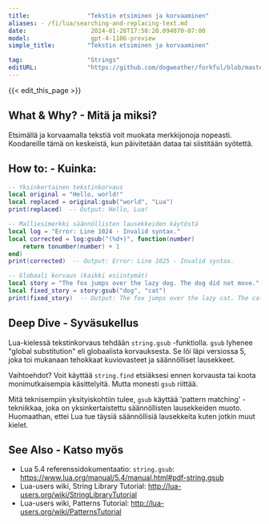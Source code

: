 ```yaml
---
title:                "Tekstin etsiminen ja korvaaminen"
aliases: - /fi/lua/searching-and-replacing-text.md
date:                  2024-01-20T17:58:20.094070-07:00
model:                 gpt-4-1106-preview
simple_title:         "Tekstin etsiminen ja korvaaminen"

tag:                  "Strings"
editURL:              "https://github.com/dogweather/forkful/blob/master/content/fi/lua/searching-and-replacing-text.md"
---
```


{{< edit_this_page >}}

## What & Why? - Mitä ja miksi?

Etsimällä ja korvaamalla tekstiä voit muokata merkkijonoja nopeasti. Koodareille tämä on keskeistä, kun päivitetään dataa tai siistitään syötettä.

## How to: - Kuinka:

```Lua
-- Yksinkertainen tekstinkorvaus
local original = "Hello, world!"
local replaced = original:gsub("world", "Lua")
print(replaced)  -- Output: Hello, Lua!

-- Malliesimerkki säännöllisten lausekkeiden käytöstä
local log = "Error: Line 1024 - Invalid syntax."
local corrected = log:gsub("(%d+)", function(number) 
    return tonumber(number) + 1 
end)
print(corrected)  -- Output: Error: Line 1025 - Invalid syntax.

-- Globaali korvaus (kaikki esiintymät)
local story = "The fox jumps over the lazy dog. The dog did not move."
local fixed_story = story:gsub("dog", "cat")
print(fixed_story)  -- Output: The fox jumps over the lazy cat. The cat did not move.
```

## Deep Dive - Syväsukellus

Lua-kielessä tekstinkorvaus tehdään `string.gsub` -funktiolla. `gsub` lyhenee "global substitution" eli globaalista korvauksesta. Se löi läpi versiossa 5, joka toi mukanaan tehokkaat kuviovasteet ja säännölliset lausekkeet.

Vaihtoehdot? Voit käyttää `string.find` etsiäksesi ennen korvausta tai koota monimutkaisempia käsittelyitä. Mutta monesti `gsub` riittää.

Mitä teknisempiin yksityiskohtiin tulee, `gsub` käyttää 'pattern matching' -tekniikkaa, joka on yksinkertaistettu säännöllisten lausekkeiden muoto. Huomaathan, ettei Lua tue täysiä säännöllisiä lausekkeita kuten jotkin muut kielet.

## See Also - Katso myös

- Lua 5.4 referenssidokumentaatio: `string.gsub`: https://www.lua.org/manual/5.4/manual.html#pdf-string.gsub
- Lua-users wiki, String Library Tutorial: http://lua-users.org/wiki/StringLibraryTutorial
- Lua-users wiki, Patterns Tutorial: http://lua-users.org/wiki/PatternsTutorial
